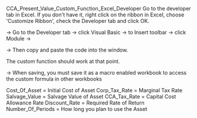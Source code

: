 CCA_Present_Value_Custom_Function_Excel_Developer
Go to the developer tab in Excel. If you don't have it, right click on the ribbon in Excel, choose 'Customize Ribbon', check the Developer tab and click OK.


-> Go to the Developer tab -> click Visual Basic -> to Insert toolbar -> click Module -> 

-> Then copy and paste the code into the window.

The custom function should work at that point.

-> When saving, you must save it as a macro enabled workbook to access the custom formula in other workbooks


Cost_Of_Asset = Initial Cost of Asset
Corp_Tax_Rate = Marginal Tax Rate
Salvage_Value = Salvage Value of Asset
CCA_Tax_Rate = Capital Cost Allowance Rate
Discount_Rate = Required Rate of Return
Number_Of_Periods = How long you plan to use the Asset
